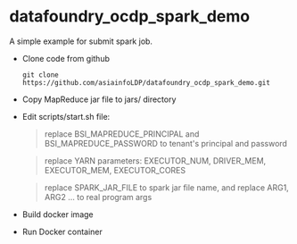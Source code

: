# datafoundry_ocdp_spark_demo

A simple example for submit spark job.

- Clone code from github
   ```
   git clone https://github.com/asiainfoLDP/datafoundry_ocdp_spark_demo.git
   ```
- Copy MapReduce jar file to jars/ directory

- Edit scripts/start.sh file:
  > replace BSI_MAPREDUCE_PRINCIPAL and BSI_MAPREDUCE_PASSWORD to tenant's principal and password

  > replace YARN parameters:  EXECUTOR_NUM, DRIVER_MEM, EXECUTOR_MEM, EXECUTOR_CORES  

  > replace SPARK_JAR_FILE to spark jar file name, and replace ARG1, ARG2 ... to real program args

- Build docker image

- Run Docker container
